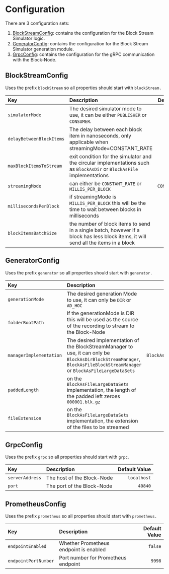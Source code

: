 # Configuration

There are 3 configuration sets:
1. [BlockStreamConfig](#blockstreamconfig): contains the configuration for the Block Stream Simulator logic.
1. [GeneratorConfig](#generatorconfig): contains the configuration for the Block Stream Simulator generation module.
1. [GrpcConfig](#grpcconfig): contains the configuration for the gRPC communication with the Block-Node.

## BlockStreamConfig

Uses the prefix `blockStream` so all properties should start with `blockStream.`

| Key                      | Description                                                                                                                         |   Default Value |
|:-------------------------|:------------------------------------------------------------------------------------------------------------------------------------|----------------:|
| `simulatorMode`          | The desired simulator mode to use, it can be either `PUBLISHER` or `CONSUMER`.                                                      |     `PUBLISHER` |
| `delayBetweenBlockItems` | The delay between each block item in nanoseconds, only applicable when streamingMode=CONSTANT_RATE                                  |     `1_500_000` |
| `maxBlockItemsToStream`  | exit condition for the simulator and the circular implementations such as `BlockAsDir` or `BlockAsFile` implementations             |        `10_000` |
| `streamingMode`          | can either be `CONSTANT_RATE` or `MILLIS_PER_BLOCK`                                                                                 | `CONSTANT_RATE` |
| `millisecondsPerBlock`   | if streamingMode is `MILLIS_PER_BLOCK` this will be the time to wait between blocks in milliseconds                                 |         `1_000` |
| `blockItemsBatchSize`    | the number of block items to send in a single batch, however if a block has less block items, it will send all the items in a block |         `1_000` |

## GeneratorConfig

Uses the prefix `generator` so all properties should start with `generator.`

| Key                     | Description                                                                                                                                                               |                   Default Value |
|:------------------------|:--------------------------------------------------------------------------------------------------------------------------------------------------------------------------|--------------------------------:|
| `generationMode`        | The desired generation Mode to use, it can only be `DIR` or `AD_HOC`                                                                                                      |                           `DIR` |
| `folderRootPath`        | If the generationMode is DIR this will be used as the source of the recording to stream to the Block-Node                                                                 |                              `` |
| `managerImplementation` | The desired implementation of the BlockStreamManager to use, it can only be `BlockAsDirBlockStreamManager`, `BlockAsFileBlockStreamManager` or `BlockAsFileLargeDataSets` | `BlockAsFileBlockStreamManager` |
| `paddedLength`          | on the `BlockAsFileLargeDataSets` implementation, the length of the padded left zeroes `000001.blk.gz`                                                                    |                              36 |
| `fileExtension`         | on the `BlockAsFileLargeDataSets` implementation, the extension of the files to be streamed                                                                               |                       `.blk.gz` |

## GrpcConfig

Uses the prefix `grpc` so all properties should start with `grpc.`

| Key             | Description                | Default Value |
|:----------------|:---------------------------|--------------:|
| `serverAddress` | The host of the Block-Node |   `localhost` |
| `port`          | The port of the Block-Node |       `40840` |

## PrometheusConfig

Uses the prefix `prometheus` so all properties should start with `prometheus.`

| Key                  | Description                            | Default Value |
|:---------------------|:---------------------------------------|--------------:|
| `endpointEnabled`    | Whether Prometheus endpoint is enabled |       `false` |
| `endpointPortNumber` | Port number for Prometheus endpoint    |        `9998` |
